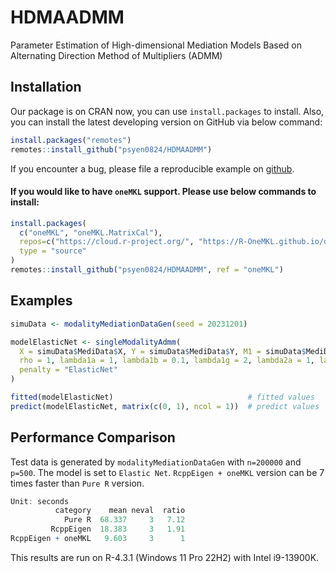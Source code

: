 HDMAADMM
====

Parameter Estimation of High-dimensional Mediation Models Based on Alternating Direction Method of Multipliers (ADMM)

Installation
------------

Our package is on CRAN now, you can use `install.packages` to install.
Also, you can install the latest developing version on GitHub via below command:

``` r
install.packages("remotes")
remotes::install_github("psyen0824/HDMAADMM")
```

If you encounter a bug, please file a reproducible example on [github](https://github.com/psyen0824/HDMAADMM/issues).

#### If you would like to have `oneMKL` support. Please use below commands to install:

``` r
install.packages(
  c("oneMKL", "oneMKL.MatrixCal"), 
  repos=c("https://cloud.r-project.org/", "https://R-OneMKL.github.io/drat"), 
  type = "source"
)
remotes::install_github("psyen0824/HDMAADMM", ref = "oneMKL")
```

Examples
--------

``` r
simuData <- modalityMediationDataGen(seed = 20231201)

modelElasticNet <- singleModalityAdmm(
  X = simuData$MediData$X, Y = simuData$MediData$Y, M1 = simuData$MediData$M1,
  rho = 1, lambda1a = 1, lambda1b = 0.1, lambda1g = 2, lambda2a = 1, lambda2b = 1,
  penalty = "ElasticNet"
)

fitted(modelElasticNet)                              # fitted values
predict(modelElasticNet, matrix(c(0, 1), ncol = 1))  # predict values
```

Performance Comparison
----------------------

Test data is generated by `modalityMediationDataGen` with `n=200000` and `p=500`.
The model is set to `Elastic Net`. `RcppEigen + oneMKL` version can be 7 times faster than `Pure R` version.

``` r
Unit: seconds
          category    mean neval  ratio
            Pure R  68.337     3   7.12
         RcppEigen  18.383     3   1.91
RcppEigen + oneMKL   9.603     3      1
```

This results are run on R-4.3.1 (Windows 11 Pro 22H2) with Intel i9-13900K.
